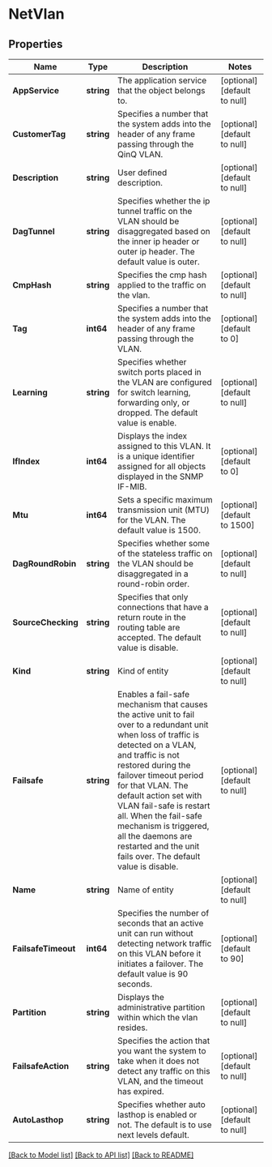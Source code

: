 # NetVlan

## Properties
Name | Type | Description | Notes
------------ | ------------- | ------------- | -------------
**AppService** | **string** | The application service that the object belongs to. | [optional] [default to null]
**CustomerTag** | **string** | Specifies a number that the system adds into the header of any frame passing through the QinQ VLAN. | [optional] [default to null]
**Description** | **string** | User defined description. | [optional] [default to null]
**DagTunnel** | **string** | Specifies whether the ip tunnel traffic on the VLAN should be disaggregated based on the inner ip header or outer ip header. The default value is outer. | [optional] [default to null]
**CmpHash** | **string** | Specifies the cmp hash applied to the traffic on the vlan. | [optional] [default to null]
**Tag** | **int64** | Specifies a number that the system adds into the header of any frame passing through the VLAN. | [optional] [default to 0]
**Learning** | **string** | Specifies whether switch ports placed in the VLAN are configured for switch learning, forwarding only, or dropped. The default value is enable. | [optional] [default to null]
**IfIndex** | **int64** | Displays the index assigned to this VLAN. It is a unique identifier assigned for all objects displayed in the SNMP IF-MIB. | [optional] [default to 0]
**Mtu** | **int64** | Sets a specific maximum transmission unit (MTU) for the VLAN. The default value is 1500. | [optional] [default to 1500]
**DagRoundRobin** | **string** | Specifies whether some of the stateless traffic on the VLAN should be disaggregated in a round-robin order. | [optional] [default to null]
**SourceChecking** | **string** | Specifies that only connections that have a return route in the routing table are accepted. The default value is disable. | [optional] [default to null]
**Kind** | **string** | Kind of entity | [optional] [default to null]
**Failsafe** | **string** | Enables a fail-safe mechanism that causes the active unit to fail over to a redundant unit when loss of traffic is detected on a VLAN, and traffic is not restored during the failover timeout period for that VLAN. The default action set with VLAN fail-safe is restart all. When the fail-safe mechanism is triggered, all the daemons are restarted and the unit fails over. The default value is disable. | [optional] [default to null]
**Name** | **string** | Name of entity | [optional] [default to null]
**FailsafeTimeout** | **int64** | Specifies the number of seconds that an active unit can run without detecting network traffic on this VLAN before it initiates a failover. The default value is 90 seconds. | [optional] [default to 90]
**Partition** | **string** | Displays the administrative partition within which the vlan resides. | [optional] [default to null]
**FailsafeAction** | **string** | Specifies the action that you want the system to take when it does not detect any traffic on this VLAN, and the timeout has expired. | [optional] [default to null]
**AutoLasthop** | **string** | Specifies whether auto lasthop is enabled or not. The default is to use next levels default. | [optional] [default to null]

[[Back to Model list]](../README.md#documentation-for-models) [[Back to API list]](../README.md#documentation-for-api-endpoints) [[Back to README]](../README.md)


